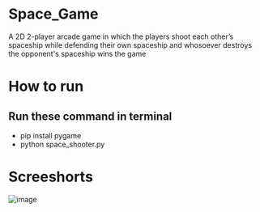 # Space_Game

 A 2D 2-player arcade game in which the players shoot each other’s spaceship while defending their own spaceship and whosoever destroys the opponent's spaceship wins the game
 
# How to run

## Run these command in terminal

- pip install pygame
- python space_shooter.py

# Screeshorts
![image](https://user-images.githubusercontent.com/89654260/154814375-5639deba-a07a-4a3b-afd2-19452b5b3333.png)
